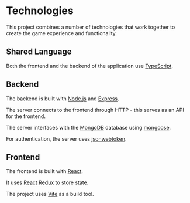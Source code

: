 # Technologies
This project combines a number of technologies that work together to create the game experience and functionality.

## Shared Language
Both the frontend and the backend of the application use [TypeScript](https://www.typescriptlang.org/).

## Backend
The backend is built with [Node.js](https://nodejs.org/en) and [Express](https://expressjs.com/).

The server connects to the frontend through HTTP - this serves as an API for the frontend.

The server interfaces with the [MongoDB](https://www.mongodb.com/) database using [mongoose](https://mongoosejs.com/).

For authentication, the server uses [jsonwebtoken](https://www.npmjs.com/package/jsonwebtoken).

## Frontend
The frontend is built with [React](https://react.dev/).

It uses [React Redux](https://react-redux.js.org/) to store state.

The project uses [Vite](https://vitejs.dev/) as a build tool.
